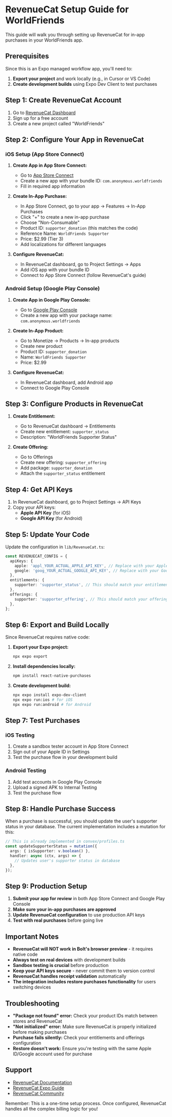 # RevenueCat Setup Guide for WorldFriends

This guide will walk you through setting up RevenueCat for in-app purchases in your WorldFriends app.

## Prerequisites

Since this is an Expo managed workflow app, you'll need to:

1. **Export your project** and work locally (e.g., in Cursor or VS Code)
2. **Create development builds** using Expo Dev Client to test purchases

## Step 1: Create RevenueCat Account

1. Go to [RevenueCat Dashboard](https://app.revenuecat.com/signup)
2. Sign up for a free account
3. Create a new project called "WorldFriends"

## Step 2: Configure Your App in RevenueCat

### iOS Setup (App Store Connect)

1. **Create App in App Store Connect:**
   - Go to [App Store Connect](https://appstoreconnect.apple.com)
   - Create a new app with your bundle ID: `com.anonymous.worldfriends`
   - Fill in required app information

2. **Create In-App Purchase:**
   - In App Store Connect, go to your app → Features → In-App Purchases
   - Click "+" to create a new in-app purchase
   - Choose "Non-Consumable"
   - Product ID: `supporter_donation` (this matches the code)
   - Reference Name: `WorldFriends Supporter`
   - Price: $2.99 (Tier 3)
   - Add localizations for different languages

3. **Configure RevenueCat:**
   - In RevenueCat dashboard, go to Project Settings → Apps
   - Add iOS app with your bundle ID
   - Connect to App Store Connect (follow RevenueCat's guide)

### Android Setup (Google Play Console)

1. **Create App in Google Play Console:**
   - Go to [Google Play Console](https://play.google.com/console)
   - Create a new app with your package name: `com.anonymous.worldfriends`

2. **Create In-App Product:**
   - Go to Monetize → Products → In-app products
   - Create new product
   - Product ID: `supporter_donation`
   - Name: `WorldFriends Supporter`
   - Price: $2.99

3. **Configure RevenueCat:**
   - In RevenueCat dashboard, add Android app
   - Connect to Google Play Console

## Step 3: Configure Products in RevenueCat

1. **Create Entitlement:**
   - Go to RevenueCat dashboard → Entitlements
   - Create new entitlement: `supporter_status`
   - Description: "WorldFriends Supporter Status"

2. **Create Offering:**
   - Go to Offerings
   - Create new offering: `supporter_offering`
   - Add package: `supporter_donation`
   - Attach the `supporter_status` entitlement

## Step 4: Get API Keys

1. In RevenueCat dashboard, go to Project Settings → API Keys
2. Copy your API keys:
   - **Apple API Key** (for iOS)
   - **Google API Key** (for Android)

## Step 5: Update Your Code

Update the configuration in `lib/RevenueCat.ts`:

```typescript
const REVENUECAT_CONFIG = {
  apiKeys: {
    apple: 'appl_YOUR_ACTUAL_APPLE_API_KEY', // Replace with your Apple API key
    google: 'goog_YOUR_ACTUAL_GOOGLE_API_KEY', // Replace with your Google API key
  },
  entitlements: {
    supporter: 'supporter_status', // This should match your entitlement ID
  },
  offerings: {
    supporter: 'supporter_offering', // This should match your offering ID
  },
};
```

## Step 6: Export and Build Locally

Since RevenueCat requires native code:

1. **Export your Expo project:**
   ```bash
   npx expo export
   ```

2. **Install dependencies locally:**
   ```bash
   npm install react-native-purchases
   ```

3. **Create development build:**
   ```bash
   npx expo install expo-dev-client
   npx expo run:ios # for iOS
   npx expo run:android # for Android
   ```

## Step 7: Test Purchases

### iOS Testing
1. Create a sandbox tester account in App Store Connect
2. Sign out of your Apple ID in Settings
3. Test the purchase flow in your development build

### Android Testing
1. Add test accounts in Google Play Console
2. Upload a signed APK to Internal Testing
3. Test the purchase flow

## Step 8: Handle Purchase Success

When a purchase is successful, you should update the user's supporter status in your database. The current implementation includes a mutation for this:

```typescript
// This is already implemented in convex/profiles.ts
const updateSupporterStatus = mutation({
  args: { isSupporter: v.boolean() },
  handler: async (ctx, args) => {
    // Updates user's supporter status in database
  },
});
```

## Step 9: Production Setup

1. **Submit your app for review** in both App Store Connect and Google Play Console
2. **Make sure your in-app purchases are approved**
3. **Update RevenueCat configuration** to use production API keys
4. **Test with real purchases** before going live

## Important Notes

- **RevenueCat will NOT work in Bolt's browser preview** - it requires native code
- **Always test on real devices** with development builds
- **Sandbox testing is crucial** before production
- **Keep your API keys secure** - never commit them to version control
- **RevenueCat handles receipt validation** automatically
- **The integration includes restore purchases functionality** for users switching devices

## Troubleshooting

- **"Package not found" error:** Check your product IDs match between stores and RevenueCat
- **"Not initialized" error:** Make sure RevenueCat is properly initialized before making purchases
- **Purchase fails silently:** Check your entitlements and offerings configuration
- **Restore doesn't work:** Ensure you're testing with the same Apple ID/Google account used for purchase

## Support

- [RevenueCat Documentation](https://docs.revenuecat.com/)
- [RevenueCat Expo Guide](https://www.revenuecat.com/docs/getting-started/installation/expo)
- [RevenueCat Community](https://community.revenuecat.com/)

Remember: This is a one-time setup process. Once configured, RevenueCat handles all the complex billing logic for you!